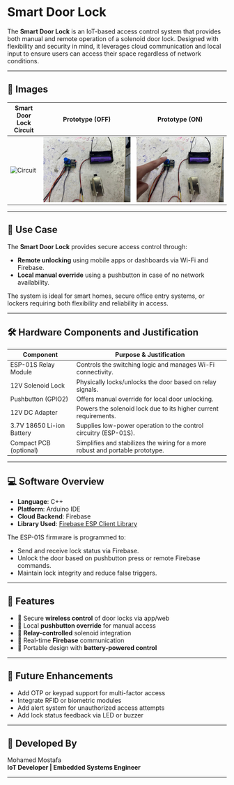 # Smart Door Lock

The **Smart Door Lock** is an IoT-based access control system that provides both manual and remote operation of a solenoid door lock. Designed with flexibility and security in mind, it leverages cloud communication and local input to ensure users can access their space regardless of network conditions.

---

## 📸 Images

| Smart Door Lock Circuit | Prototype (OFF) | Prototype (ON) |
|--------------------------|------------------|-----------------|
| ![Circuit](images/Circuit.jpg) | ![Prototype OFF](images/Prototype_OFF.jpg) | ![Prototype ON](images/Prototype_ON.jpg) |


---

## 🔐 Use Case

The **Smart Door Lock** provides secure access control through:
- **Remote unlocking** using mobile apps or dashboards via Wi-Fi and Firebase.
- **Local manual override** using a pushbutton in case of no network availability.

The system is ideal for smart homes, secure office entry systems, or lockers requiring both flexibility and reliability in access.

---

## 🛠️ Hardware Components and Justification

| Component                  | Purpose & Justification                                                                 |
|---------------------------|------------------------------------------------------------------------------------------|
| ESP-01S Relay Module       | Controls the switching logic and manages Wi-Fi connectivity.                            |
| 12V Solenoid Lock          | Physically locks/unlocks the door based on relay signals.                              |
| Pushbutton (GPIO2)         | Offers manual override for local door unlocking.                                       |
| 12V DC Adapter             | Powers the solenoid lock due to its higher current requirements.                        |
| 3.7V 18650 Li-ion Battery  | Supplies low-power operation to the control circuitry (ESP-01S).                        |
| Compact PCB (optional)     | Simplifies and stabilizes the wiring for a more robust and portable prototype.          |

---

## 💻 Software Overview

- **Language**: C++  
- **Platform**: Arduino IDE  
- **Cloud Backend**: Firebase  
- **Library Used**: [Firebase ESP Client Library](https://github.com/mobizt/Firebase-ESP-Client)

The ESP-01S firmware is programmed to:
- Send and receive lock status via Firebase.
- Unlock the door based on pushbutton press or remote Firebase commands.
- Maintain lock integrity and reduce false triggers.

---

## 🚀 Features

- 🔐 Secure **wireless control** of door locks via app/web
- 🔘 Local **pushbutton override** for manual access
- 🔌 **Relay-controlled** solenoid integration
- 📶 Real-time **Firebase** communication
- 🔋 Portable design with **battery-powered control**

---

## 🔧 Future Enhancements

- Add OTP or keypad support for multi-factor access
- Integrate RFID or biometric modules
- Add alert system for unauthorized access attempts
- Add lock status feedback via LED or buzzer

---

## 👤 Developed By

Mohamed Mostafa  
**IoT Developer | Embedded Systems Engineer**

---
